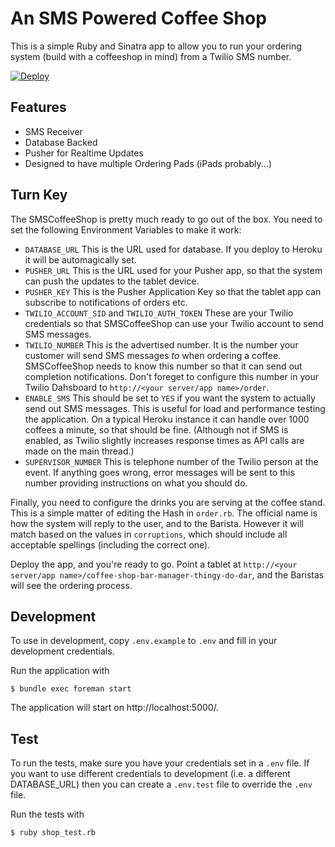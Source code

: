 # An SMS Powered Coffee Shop

This is a simple Ruby and Sinatra app to allow you to run your ordering system (build with a coffeeshop in mind) from a Twilio SMS number.

[![Deploy](https://www.herokucdn.com/deploy/button.png)](https://heroku.com/deploy?template=https://github.com/mplacona/SMSCoffeeShop)

## Features

- SMS Receiver
- Database Backed
- Pusher for Realtime Updates
- Designed to have multiple Ordering Pads (iPads probably...)

## Turn Key

The SMSCoffeeShop is pretty much ready to go out of the box. You need to set the following Environment Variables to make it work:

* `DATABASE_URL` This is the URL used for database. If you deploy to Heroku it will be automagically set.
* `PUSHER_URL` This is the URL used for your Pusher app, so that the system can push the updates to the tablet device.
* `PUSHER_KEY` This is the Pusher Application Key so that the tablet app can subscribe to notifications of orders etc.
* `TWILIO_ACCOUNT_SID` and `TWILIO_AUTH_TOKEN` These are your Twilio credentials so that SMSCoffeeShop can use your Twilio account to send SMS messages.
* `TWILIO_NUMBER` This is the advertised number. It is the number your customer will send SMS messages *to* when ordering a coffee. SMSCoffeeShop needs to know this number so that it can send out completion notifications. Don't foreget to configure this number in your Twilio Dahsboard to `http://<your server/app name>/order`.
* `ENABLE_SMS` This should be set to `YES` if you want the system to actually send out SMS messages. This is useful for load and performance testing the application. On a typical Heroku instance it can handle over 1000 coffees a minute, so that should be fine. (Although not if SMS is enabled, as Twilio slightly increases response times as API calls are made on the main thread.)
* `SUPERVISOR_NUMBER` This is telephone number of the Twilio person at the event. If anything goes wrong, error messages will be sent to this number providing instructions on what you should do.

Finally, you need to configure the drinks you are serving at the coffee stand. This is a simple matter of editing the Hash in `order.rb`. The official name is how the system will reply to the user, and to the Barista. However it will match based on the values in `corruptions`, which should include all acceptable spellings (including the correct one).

Deploy the app, and you're ready to go. Point a tablet at `http://<your server/app name>/coffee-shop-bar-manager-thingy-do-dar`, and the Baristas will see the ordering process.

## Development

To use in development, copy `.env.example` to `.env` and fill in your development credentials.

Run the application with

```shell
$ bundle exec foreman start
```

The application will start on http://localhost:5000/.

## Test

To run the tests, make sure you have your credentials set in a `.env` file. If you want to use different credentials to development (i.e. a different DATABASE_URL) then you can create a `.env.test` file to override the `.env` file.

Run the tests with

```shell
$ ruby shop_test.rb
```
